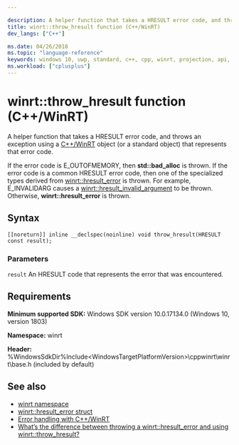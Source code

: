 ```yaml
---

description: A helper function that takes a HRESULT error code, and throws an exception using a C++/WinRT object that represents that error code.
title: winrt::throw_hresult function (C++/WinRT)
dev_langs: ["C++"]

ms.date: 04/26/2018
ms.topic: "language-reference"
keywords: windows 10, uwp, standard, c++, cpp, winrt, projection, api, reference, throw, exception, hresult_error, HRESULT, error, code
ms.workload: ["cplusplus"]
---
```


# winrt::throw_hresult function (C++/WinRT)
A helper function that takes a HRESULT error code, and throws an exception using a [C++/WinRT](/windows/uwp/cpp-and-winrt-apis/intro-to-using-cpp-with-winrt) object (or a standard object) that represents that error code.

If the error code is E_OUTOFMEMORY, then **std::bad_alloc** is thrown. If the error code is a common HRESULT error code, then one of the specialized types derived from [winrt::hresult_error](hresult-error.md) is thrown. For example, E_INVALIDARG causes a [winrt::hresult_invalid_argument](hresult-invalid-argument.md) to be thrown. Otherwise, **winrt::hresult_error** is thrown.

## Syntax
```cppwinrt
[[noreturn]] inline __declspec(noinline) void throw_hresult(HRESULT const result);
```

### Parameters
`result`
An HRESULT code that represents the error that was encountered.

## Requirements
**Minimum supported SDK:** Windows SDK version 10.0.17134.0 (Windows 10, version 1803)

**Namespace:** winrt

**Header:** %WindowsSdkDir%Include\<WindowsTargetPlatformVersion>\cppwinrt\winrt\base.h (included by default)

## See also 
* [winrt namespace](../winrt.md)
* [winrt::hresult_error struct](hresult-error.md)
* [Error handling with C++/WinRT](/windows/uwp/cpp-and-winrt-apis/error-handling)
* [What’s the difference between throwing a winrt::hresult_error and using winrt::throw_hresult?](https://devblogs.microsoft.com/oldnewthing/20210716-00/?p=105448)
